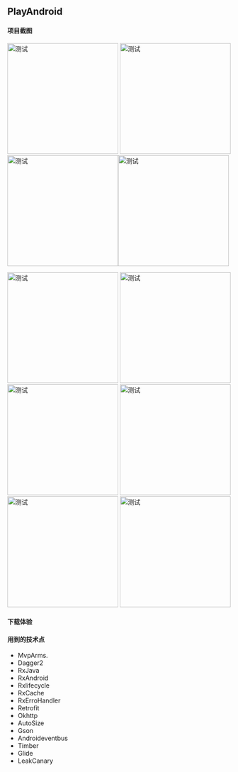 ## PlayAndroid

#### 项目截图

<img src="https://github.com/qindewen/PlayAndroid/blob/master/img/1.jpg" width="250" alt="测试">  <img src="https://github.com/qindewen/PlayAndroid/blob/master/img/2.jpg" width="250" alt="测试"><img src="https://github.com/qindewen/PlayAndroid/blob/master/img/3.jpg" width="250" alt="测试"><img src="https://github.com/qindewen/PlayAndroid/blob/master/img/4.jpg" width="250" alt="测试">





<img src="https://github.com/qindewen/PlayAndroid/blob/master/img/5.jpg" width="250" alt="测试">

<img src="https://github.com/qindewen/PlayAndroid/blob/master/img/6.jpg" width="250" alt="测试">

<img src="https://github.com/qindewen/PlayAndroid/blob/master/img/7.jpg" width="250" alt="测试">

<img src="https://github.com/qindewen/PlayAndroid/blob/master/img/8.jpg" width="250" alt="测试">

<img src="https://github.com/qindewen/PlayAndroid/blob/master/img/9.jpg" width="250" alt="测试">

<img src="https://github.com/qindewen/PlayAndroid/blob/master/img/10.jpg" width="250" alt="测试">

#### 下载体验

#### 用到的技术点
- MvpArms.
- Dagger2
- RxJava
- RxAndroid
- Rxlifecycle
- RxCache
- RxErroHandler
- Retrofit
- Okhttp
- AutoSize
- Gson
- Androideventbus
- Timber
- Glide
- LeakCanary
